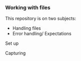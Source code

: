 ### Working with files

This repository is on two subjects:
- Handling files 
- Error handling/ Expectations

Set up 

Capturing 